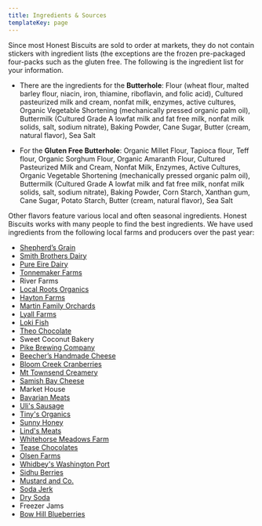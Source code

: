 ```yaml
---
title: Ingredients & Sources
templateKey: page
---
```

Since most Honest Biscuits are sold to order at markets, they do not contain stickers with ingredient lists (the exceptions are the frozen pre-packaged four-packs such as the gluten free.  The following is the ingredient list for your information.

- There are the ingredients for the **Butterhole**:
Flour (wheat flour, malted barley flour, niacin, iron, thiamine, riboflavin, and folic acid), Cultured pasteurized milk and cream, nonfat milk, enzymes, active cultures, Organic Vegetable Shortening (mechanically pressed organic palm oil), Buttermilk (Cultured Grade A lowfat milk and fat free milk, nonfat milk solids, salt, sodium nitrate), Baking Powder, Cane Sugar, Butter (cream, natural flavor), Sea Salt

- For the **Gluten Free Butterhole**:
Organic Millet Flour, Tapioca flour, Teff flour, Organic Sorghum Flour, Organic Amaranth Flour, Cultured Pasteurized Milk and Cream, Nonfat Milk, Enzymes, Active Cultures, Organic Vegetable Shortening (mechanically pressed organic palm oil), Buttermilk (Cultured Grade A lowfat milk and fat free milk, nonfat milk solids, salt, sodium nitrate), Baking Powder, Corn Starch, Xanthan gum, Cane Sugar, Potato Starch, Butter (cream, natural flavor), Sea Salt 

Other flavors feature various local and often seasonal ingredients.  Honest Biscuits works with many people to find the best ingredients.  We have used ingredients from the following local farms and producers over the past year:

- [Shepherd’s Grain](https://www.shepherdsgrain.com/)
- [Smith Brothers Dairy](https://www.smithbrothersfarms.com/)
- [Pure Eire Dairy](https://www.pureeiredairy.com/)
- [Tonnemaker Farms](http://tonnemaker.com/)
- River Farms
- [Local Roots Organics](http://localrootsfarm.com/)
- [Hayton Farms](http://www.haytonfarmsberries.com/)
- [Martin Family Orchards](https://www.facebook.com/Martin-Family-Orchard-144950508855412/)
- [Lyall Farms](https://www.facebook.com/Lyall-Farms-489650207715012/)
- [Loki Fish](https://www.lokifish.com/)
- [Theo Chocolate](https://www.theochocolate.com/)
- Sweet Coconut Bakery
- [Pike Brewing Company](https://www.pikebrewing.com/)
- [Beecher’s Handmade Cheese](http://beechershandmadecheese.com/)
- [Bloom Creek Cranberries](http://bloomcreekcranberries.com/)
- [Mt Townsend Creamery](https://mttownsendcreamery.com/)
- [Samish Bay Cheese](http://samishbay.com/)
- Market House
- [Bavarian Meats](https://www.bavarianmeats.com/)
- [Uli's Sausage](https://ulisfamoussausage.com/)
- [Tiny's Organics](http://www.tinysorganic.com/)
- [Sunny Honey](https://www.sunnyhoneyco.com/)
- [Lind's Meats](http://www.lindsmeats.com/)
- [Whitehorse Meadows Farm](http://whitehorsemeadowsfarm.com/)
- [Tease Chocolates](https://www.teasechocolates.com/)
- [Olsen Farms](http://www.olsencustomfarms.com/)
- [Whidbey's Washington Port](http://whidbeyislandwinery.com/)
- [Sidhu Berries](https://sidhuberries.wordpress.com/)
- [Mustard and Co.](https://www.mustardandco.com/)
- [Soda Jerk](http://www.sodajerksoda.com/)
- [Dry Soda](https://www.drysparkling.com/)
- Freezer Jams
- [Bow Hill Blueberries](https://www.bowhillblueberries.com/)
